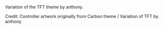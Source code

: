 Variation of the TFT theme by anthony. 

Credit: Controller artwork originally from Carbon theme / Variation of TFT by anthony